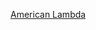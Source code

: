 ---
layout: post
wordpress_id: 1170
wordpress_url: http://noesbueno.com/archives/1170
date: '2011-07-07 16:00:49 -0500'
date_gmt: '2011-07-07 21:00:49 -0500'
body: |
  <p><a href="http://www.thehighdefinite.com/2011/07/american-lambda/">American Lambda</a></p>
---